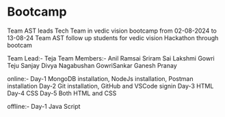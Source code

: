 # Bootcamp

Team AST leads Tech Team in vedic vision bootcamp from 02-08-2024 to 13-08-24
Team AST follow up students for vedic vision Hackathon through bootcam

Team Lead:-
Teja
Team Members:-
Anil
Ramsai
Sriram
Sai Lakshmi
Gowri
Teju
Sanjay
Divya
Nagabushan
GowriSankar
Ganesh
Pranay


online:-
Day-1 MongoDB installation, NodeJs installation, Postman installation
Day-2 Git installation, GitHub and VSCode signin
Day-3 HTML
Day-4 CSS
Day-5 Both HTML and CSS

offline:-
Day-1 Java Script